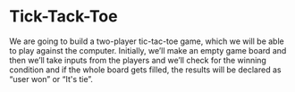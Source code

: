 # Tick-Tack-Toe
We are going to build a two-player tic-tac-toe game, which we will be able to play against the computer. Initially, we’ll make an empty game board and then we’ll take inputs from the players and we’ll check for the winning condition and if the whole board gets filled, the results will be declared as “user  won” or “It's tie”.
